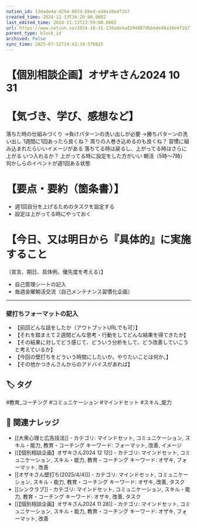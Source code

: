 ```yaml
---
notion_id: 13dade4a-d294-807d-bbed-e48a10e4f1b7
created_time: 2024-11-13T16:20:00.000Z
last_edited_time: 2024-11-13T23:59:00.000Z
url: https://www.notion.so/2024-10-31-13dade4ad294807dbbede48a10e4f1b7
parent_type: block_id
archived: False
sync_time: 2025-07-12T14:43:34.570825
---
```


# 【個別相談企画】オザキさん2024 10 31

# 【気づき、学び、感想など】
落ちた時の仕組みづくり
→負けパターンの洗い出しが必要
→勝ちパターンの洗い出し
1週間に1回あったら良くね？
周りの人巻き込めるのも良くね？
習慣に組み込まれたらいいイメージがある
落ちてる時は戻るし、上がってる時はさらに上がる
いつ入れるか？
上がってる時に設定をした方がいい
朝活（5時〜7時）
何かしらのイベントが週1回ある状態
# 【要点・要約（箇条書）】
- 週1回自分を上げるためのタスクを設定する
- 設定は上がってる時にやっておく
# 【今日、又は明日から『具体的』に実施すること
（宣言、期日、具体例、優先度を考える）】
- 自己管理シートの記入
- 毎週金曜朝活交流（自己メンテナンス習慣化企画）
---
### 壁打ちフォーマットの記入
- 【前回どんな話をしたか（アウトプットURLでも可）】
- 【それを踏まえて２週間どんな思考・行動をしてどんな結果を得てきたか】
- 【その結果に対してどう感じて、どういう分析をして、どう改善していこうと考えているか】
- 【今回の壁打ちをどういう時間にしたいか。やりたいことは何か。】
- 【その他かつきんさんからのアドバイスがあれば】

## 🏷️ タグ
#教育_コーチング #コミュニケーション #マインドセット #スキル_能力

## 🔗 関連ナレッジ
- [[大衆心理と広告技法]] - カテゴリ: マインドセット, コミュニケーション, スキル・能力, 教育・コーチング キーワード: フォーマット, 改善, イメージ
- [[【個別相談企画】オザキさん2024 12  12]] - カテゴリ: マインドセット, コミュニケーション, スキル・能力, 教育・コーチング キーワード: オザキ, フォーマット, 改善
- [[オザキさん壁打ち(2025/4/4)]] - カテゴリ: マインドセット, コミュニケーション, スキル・能力, 教育・コーチング キーワード: オザキ, 改善, タスク
- [[シンクラブ]] - カテゴリ: マインドセット, コミュニケーション, スキル・能力, 教育・コーチング キーワード: オザキ, 改善, タスク
- [[【個別相談企画】オザキさん2024 11 28]] - カテゴリ: マインドセット, コミュニケーション, スキル・能力, 教育・コーチング キーワード: オザキ, フォーマット, 改善
